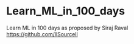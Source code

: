 # Learn_ML_in_100_days
Learn ML in 100 days as proposed by Siraj Raval https://github.com/llSourcell
